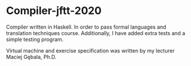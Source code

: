 # Compiler-jftt-2020
Compiler written in Haskell. In order to pass formal languages and translation techniques course. Additionally, I have added extra tests and a simple testing program.

Virtual machine and exercise specification was written by my lecturer Maciej Gębala, Ph.D.
